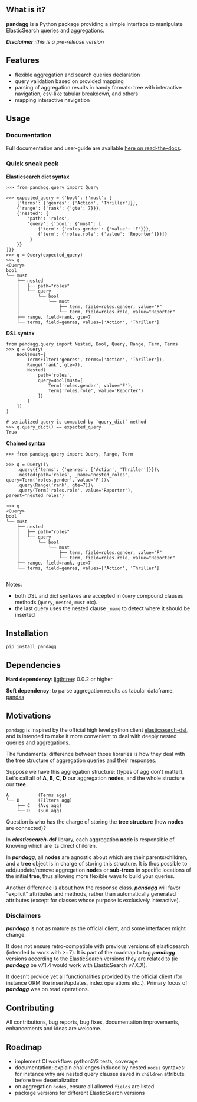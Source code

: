 ## What is it?

**pandagg** is a Python package providing a simple interface to manipulate ElasticSearch queries and aggregations.

***Disclaimer*** *:this is a pre-release version*
## Features

- flexible aggregation and search queries declaration
- query validation based on provided mapping
- parsing of aggregation results in handy formats: tree with interactive navigation, csv-like tabular breakdown, and others
- mapping interactive navigation


## Usage

### Documentation
Full documentation and user-guide are available [here on read-the-docs](https://pandagg.readthedocs.io/en/latest/).

### Quick sneak peek 
**Elasticsearch dict syntax**
```
>>> from pandagg.query import Query

>>> expected_query = {'bool': {'must': [
    {'terms': {'genres': ['Action', 'Thriller']}},
    {'range': {'rank': {'gte': 7}}},
    {'nested': {
        'path': 'roles',
        'query': {'bool': {'must': [
            {'term': {'roles.gender': {'value': 'F'}}},
            {'term': {'roles.role': {'value': 'Reporter'}}}]}
         }
    }}
]}}
>>> q = Query(expected_query)
>>> q
<Query>
bool
└── must
    ├── nested
    │   ├── path="roles"
    │   └── query
    │       └── bool
    │           └── must
    │               ├── term, field=roles.gender, value="F"
    │               └── term, field=roles.role, value="Reporter"
    ├── range, field=rank, gte=7
    └── terms, field=genres, values=['Action', 'Thriller']
```

**DSL syntax**
```
from pandagg.query import Nested, Bool, Query, Range, Term, Terms
>>> q = Query(
    Bool(must=[
        TermsFilter('genres', terms=['Action', 'Thriller']),
        Range('rank', gte=7),
        Nested(
            path='roles', 
            query=Bool(must=[
                Term('roles.gender', value='F'),
                Term('roles.role', value='Reporter')
            ])
        )
    ])
)

# serialized query is computed by `query_dict` method
>>> q.query_dict() == expected_query
True
```

**Chained syntax**

```
>>> from pandagg.query import Query, Range, Term

>>> q = Query()\
    .query({'terms': {'genres': ['Action', 'Thriller']}})\
    .nested(path='roles', _name='nested_roles', query=Term('roles.gender', value='F'))\
    .query(Range('rank', gte=7))\
    .query(Term('roles.role', value='Reporter'), parent='nested_roles')

>>> q
<Query>
bool
└── must
    ├── nested
    │   ├── path="roles"
    │   └── query
    │       └── bool
    │           └── must
    │               ├── term, field=roles.gender, value="F"
    │               └── term, field=roles.role, value="Reporter"
    ├── range, field=rank, gte=7
    └── terms, field=genres, values=['Action', 'Thriller']
     
```
Notes:
 - both DSL and dict syntaxes are accepted in `Query` compound clauses methods (`query`, `nested`, `must` etc).
 - the last query uses the nested clause `_name` to detect where it should be inserted

## Installation
```
pip install pandagg
```

## Dependencies
**Hard dependency**: [ligthtree](https://pypi.org/project/lighttree/): 0.0.2 or higher

**Soft dependency**: to parse aggregation results as tabular dataframe: [pandas](https://github.com/pandas-dev/pandas/)

## Motivations

`pandagg` is inspired by the official high level python client [elasticsearch-dsl](https://github.com/elastic/elasticsearch-dsl-py),
and is intended to make it more convenient to deal with deeply nested queries and aggregations.

The fundamental difference between those libraries is how they deal with the tree structure of aggregation queries
and their responses.

Suppose we have this aggregation structure: (types of agg don't matter). Let's call all of **A**, **B**, **C**, **D** our aggregation **nodes**, and the whole structure our **tree**.
```
A           (Terms agg)
└── B       (Filters agg)
    ├── C   (Avg agg)
    └── D   (Sum agg)
```


Question is who has the charge of storing the **tree structure** (how **nodes** are connected)?

In ***elasticsearch-dsl*** library, each aggregation **node** is responsible of knowing which are its direct children.

In ***pandagg***, all **nodes** are agnostic about which are their parents/children, and a **tree** object is in charge
of storing this structure. It is thus possible to add/update/remove aggregation **nodes** or **sub-trees** in
specific locations of the initial **tree**, thus allowing more flexible ways to build your queries.

Another difference is about how the response class. ***pandagg*** will favor "explicit" attributes and methods, rather
than automatically generated attributes (except for classes whose purpose is exclusively interactive).

### Disclaimers
***pandagg*** is not as mature as the official client, and some interfaces might change.

It does not ensure retro-compatible with previous versions of elasticsearch (intended to work with >=7). It is part
of the roadmap to tag ***pandagg*** versions according to the ElasticSearch versions they are related to (ie ***pandagg***
be v7.1.4 would work with ElasticSearch v7.X.X).

It doesn't provide yet all functionalities provided by the official client (for instance ORM like insert/updates, index
operations etc..). Primary focus of ***pandagg*** was on read operations.

## Contributing

All contributions, bug reports, bug fixes, documentation improvements, enhancements and ideas are welcome.


## Roadmap

- implement CI workflow: python2/3 tests, coverage
- documentation; explain challenges induced by nested `nodes` syntaxes: for instance why are nested query clauses
saved in `children` attribute before tree deserialization
- on aggregation `nodes`, ensure all allowed `fields` are listed
- package versions for different ElasticSearch versions
